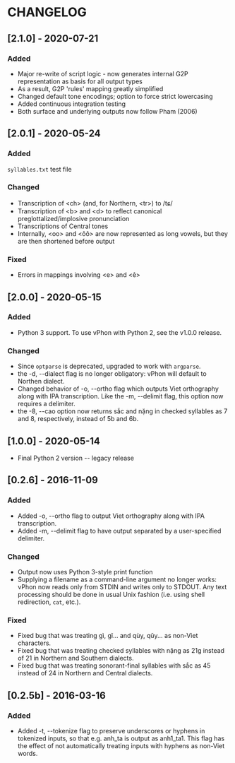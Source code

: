 # CHANGELOG

## [2.1.0] - 2020-07-21
### Added
- Major re-write of script logic - now generates internal G2P representation as basis for all output types
- As a result, G2P 'rules' mapping greatly simplified
- Changed default tone encodings; option to force strict lowercasing
- Added continuous integration testing
- Both surface and underlying outputs now follow Pham (2006)

## [2.0.1] - 2020-05-24
### Added
`syllables.txt` test file

### Changed
- Transcription of \<ch\> (and, for Northern, \<tr\>) to /tɕ/
- Transcription of \<b\> and \<d\> to reflect canonical preglottalized/implosive pronunciation
- Transcriptions of Central tones
- Internally, \<oo\> and \<ôô\> are now represented as long vowels, but they are then shortened before output

### Fixed
- Errors in mappings involving \<e\> and \<ê\>

## [2.0.0] - 2020-05-15
### Added
- Python 3 support. To use vPhon with Python 2, see the v1.0.0 release.

### Changed
- Since `optparse` is deprecated, upgraded to work with `argparse`.
- the -d, --dialect flag is no longer obligatory: vPhon will default to Northen dialect.
- Changed behavior of -o, --ortho flag which outputs Viet orthography along with IPA transcription. Like the -m, --delimit flag, this option now requires a delimiter.
- the -8, --cao option now returns sắc and nặng in checked syllables as 7 and 8, respectively, instead of 5b and 6b.

## [1.0.0] - 2020-05-14
- Final Python 2 version -- legacy release

## [0.2.6] - 2016-11-09
### Added
- Added -o, --ortho flag to output Viet orthography along with IPA transcription.
- Added -m, --delimit flag to have output separated by a user-specified delimiter.

### Changed
- Output now uses Python 3-style print function 
- Supplying a filename as a command-line argument no longer works: vPhon now reads only from STDIN and writes only to STDOUT. Any text processing should be done in usual Unix fashion (i.e. using shell redirection, `cat`, etc.).

### Fixed
- Fixed bug that was treating gì, gĩ... and qùy, qũy...  as non-Viet characters.
- Fixed bug that was treating checked syllables with nặng as 21g instead of 21 in Northern and Southern dialects.
- Fixed bug that was treating sonorant-final syllables with sắc as 45 instead of 24 in Northern and Central dialects.

## [0.2.5b] - 2016-03-16
### Added
- Added -t, --tokenize flag to preserve underscores or hyphens in tokenized inputs, so that e.g. anh_ta is output as anh1_ta1. 
This flag has the effect of not automatically treating inputs with hyphens as non-Viet words.

